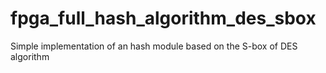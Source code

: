 # fpga_full_hash_algorithm_des_sbox
Simple implementation of an hash module based on the S-box of DES algorithm
